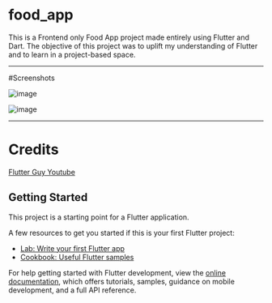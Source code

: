 # food_app

This is a Frontend only Food App project made entirely using Flutter and Dart.
The objective of this project was to uplift my understanding of Flutter and to learn in a project-based space.

<hr>

#Screenshots

![image](https://github.com/HorizonChaser12/FoodApp/assets/78254378/4d2c3fe0-04f4-4df2-9f94-fc3737903fe4)

![image](https://github.com/HorizonChaser12/FoodApp/assets/78254378/4da26de1-5345-4821-90f9-4345efb5e5a2)

<hr>

# Credits
[Flutter Guy Youtube](https://www.youtube.com/watch?v=D4nhaszNW4o)

## Getting Started

This project is a starting point for a Flutter application.

A few resources to get you started if this is your first Flutter project:

- [Lab: Write your first Flutter app](https://docs.flutter.dev/get-started/codelab)
- [Cookbook: Useful Flutter samples](https://docs.flutter.dev/cookbook)

For help getting started with Flutter development, view the
[online documentation](https://docs.flutter.dev/), which offers tutorials,
samples, guidance on mobile development, and a full API reference.
